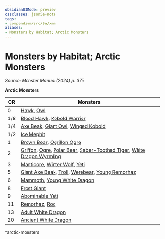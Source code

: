 ```yaml
---
obsidianUIMode: preview
cssclasses: json5e-note
tags:
- compendium/src/5e/xmm
aliases:
- Monsters by Habitat; Arctic Monsters
---
```

# Monsters by Habitat; Arctic Monsters
*Source: Monster Manual (2024) p. 375* 

**Arctic Monsters**

| CR | Monsters |
|----|----------|
| 0 | [Hawk](/3-Mechanics/CLI/bestiary/beast/hawk-xmm.md), [Owl](/3-Mechanics/CLI/bestiary/beast/owl-xmm.md) |
| 1/8 | [Blood Hawk](/3-Mechanics/CLI/bestiary/beast/blood-hawk-xmm.md), [Kobold Warrior](/3-Mechanics/CLI/bestiary/dragon/kobold-warrior-xmm.md) |
| 1/4 | [Axe Beak](/3-Mechanics/CLI/bestiary/monstrosity/axe-beak-xmm.md), [Giant Owl](/3-Mechanics/CLI/bestiary/celestial/giant-owl-xmm.md), [Winged Kobold](/3-Mechanics/CLI/bestiary/dragon/winged-kobold-xmm.md) |
| 1/2 | [Ice Mephit](/3-Mechanics/CLI/bestiary/elemental/ice-mephit-xmm.md) |
| 1 | [Brown Bear](/3-Mechanics/CLI/bestiary/beast/brown-bear-xmm.md), [Ogrillon Ogre](/3-Mechanics/CLI/bestiary/giant/ogrillon-ogre-xmm.md) |
| 2 | [Griffon](/3-Mechanics/CLI/bestiary/monstrosity/griffon-xmm.md), [Ogre](/3-Mechanics/CLI/bestiary/giant/ogre-xmm.md), [Polar Bear](/3-Mechanics/CLI/bestiary/beast/polar-bear-xmm.md), [Saber-Toothed Tiger](/3-Mechanics/CLI/bestiary/beast/saber-toothed-tiger-xmm.md), [White Dragon Wyrmling](/3-Mechanics/CLI/bestiary/dragon/white-dragon-wyrmling-xmm.md) |
| 3 | [Manticore](/3-Mechanics/CLI/bestiary/monstrosity/manticore-xmm.md), [Winter Wolf](/3-Mechanics/CLI/bestiary/monstrosity/winter-wolf-xmm.md), [Yeti](/3-Mechanics/CLI/bestiary/monstrosity/yeti-xmm.md) |
| 5 | [Giant Axe Beak](/3-Mechanics/CLI/bestiary/monstrosity/giant-axe-beak-xmm.md), [Troll](/3-Mechanics/CLI/bestiary/giant/troll-xmm.md), [Werebear](/3-Mechanics/CLI/bestiary/monstrosity/werebear-xmm.md), [Young Remorhaz](/3-Mechanics/CLI/bestiary/monstrosity/young-remorhaz-xmm.md) |
| 6 | [Mammoth](/3-Mechanics/CLI/bestiary/beast/mammoth-xmm.md), [Young White Dragon](/3-Mechanics/CLI/bestiary/dragon/young-white-dragon-xmm.md) |
| 8 | [Frost Giant](/3-Mechanics/CLI/bestiary/giant/frost-giant-xmm.md) |
| 9 | [Abominable Yeti](/3-Mechanics/CLI/bestiary/monstrosity/abominable-yeti-xmm.md) |
| 11 | [Remorhaz](/3-Mechanics/CLI/bestiary/monstrosity/remorhaz-xmm.md), [Roc](/3-Mechanics/CLI/bestiary/monstrosity/roc-xmm.md) |
| 13 | [Adult White Dragon](/3-Mechanics/CLI/bestiary/dragon/adult-white-dragon-xmm.md) |
| 20 | [Ancient White Dragon](/3-Mechanics/CLI/bestiary/dragon/ancient-white-dragon-xmm.md) |
^arctic-monsters